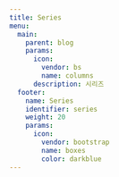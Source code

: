 ```yaml
---
title: Series
menu:
  main:
    parent: blog
    params:
      icon:
        vendor: bs
        name: columns
      description: 시리즈
  footer:
    name: Series
    identifier: series
    weight: 20
    params:
      icon:
        vendor: bootstrap
        name: boxes
        color: darkblue
---
```

